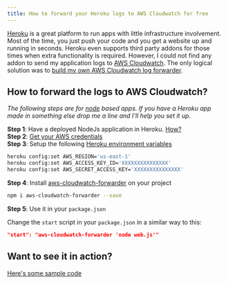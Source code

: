 ```yaml
---
title: How to forward your Heroku logs to AWS Cloudwatch for free
---
```


[Heroku](https://www.heroku.com/) is a great platform to run apps with little infrastructure involvement. Most of the time, you just push your code and you get a website up and running in seconds. Heroku even supports third party addons for those times when extra functionality is required. However, I could not find any addon to send my application logs to [AWS Cloudwatch](https://aws.amazon.com/cloudwatch/). The only logical solution was to [build my own AWS Cloudwatch log forwarder](/2016/10/09/my-own-aws-cloudwatch-forwarder-as-an-npm-package/).  

## How to forward the logs to AWS Cloudwatch?  

*The following steps are for [node](https://nodejs.org/) based apps. If you have a Heroku app made in something else drop me a line and I'll help you set it up.*  

**Step 1**: Have a deployed NodeJs application in Heroku. [How?](https://devcenter.heroku.com/articles/getting-started-with-nodejs)  
**Step 2**: [Get your AWS credentials](/2016/07/01/configure-AWS-cloudwatch-for-log-forwarders/)  
**Step 3**: Setup the following [Heroku environment variables](https://devcenter.heroku.com/articles/config-vars)  

```sh
heroku config:set AWS_REGION='us-east-1'
heroku config:set AWS_ACCESS_KEY_ID='XXXXXXXXXXXXXXX'
heroku config:set AWS_SECRET_ACCESS_KEY='XXXXXXXXXXXXXXX'
```

**Step 4**: Install [aws-cloudwatch-forwarder](https://www.npmjs.com/package/aws-cloudwatch-forwarder) on your project  

```sh
npm i aws-cloudwatch-forwarder --save
```

**Step 5**: Use it in your `package.json`  

Change the `start` script in your `package.json` in a similar way to this:  

```json
"start": "aws-cloudwatch-forwarder 'node web.js'"
```

## Want to see it in action?  
[Here's some sample code](https://github.com/camilin87/test-heroku-cron)  
